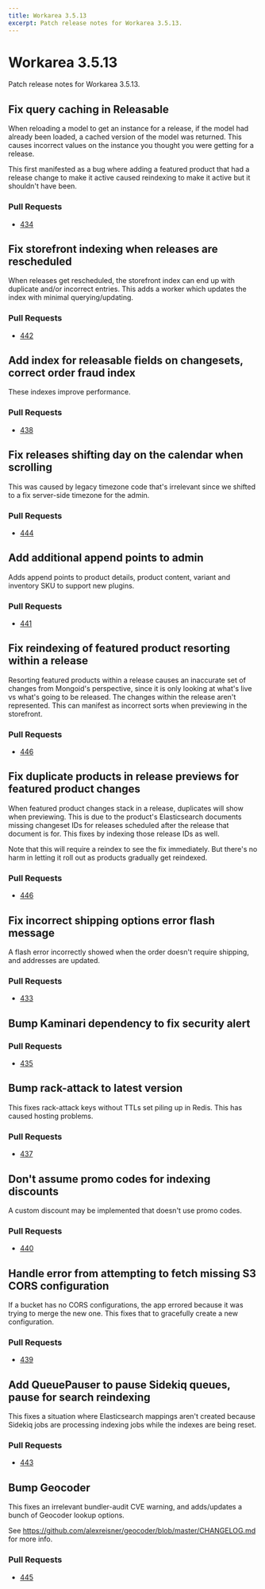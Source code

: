 ```yaml
---
title: Workarea 3.5.13
excerpt: Patch release notes for Workarea 3.5.13.
---
```


# Workarea 3.5.13

Patch release notes for Workarea 3.5.13.

## Fix query caching in Releasable

When reloading a model to get an instance for a release, if the model
had already been loaded, a cached version of the model was returned.
This causes incorrect values on the instance you thought you were getting
for a release.

This first manifested as a bug where adding a featured product that
had a release change to make it active caused reindexing to make it
active but it shouldn't have been.

### Pull Requests

- [434](https://github.com/workarea-commerce/workarea/pull/434)

## Fix storefront indexing when releases are rescheduled

When releases get rescheduled, the storefront index can end up with
duplicate and/or incorrect entries. This adds a worker which updates the
index with minimal querying/updating.

### Pull Requests

- [442](https://github.com/workarea-commerce/workarea/pull/442)

## Add index for releasable fields on changesets, correct order fraud index

These indexes improve performance.

### Pull Requests

- [438](https://github.com/workarea-commerce/workarea/pull/438)

## Fix releases shifting day on the calendar when scrolling

This was caused by legacy timezone code that's irrelevant since we
shifted to a fix server-side timezone for the admin.

### Pull Requests

- [444](https://github.com/workarea-commerce/workarea/pull/444)

## Add additional append points to admin

Adds append points to product details, product content, variant and inventory SKU
to support new plugins.

### Pull Requests

- [441](https://github.com/workarea-commerce/workarea/pull/441)

## Fix reindexing of featured product resorting within a release

Resorting featured products within a release causes an inaccurate set of
changes from Mongoid's perspective, since it is only looking at what's
live vs what's going to be released. The changes within the release
aren't represented. This can manifest as incorrect sorts when previewing
in the storefront.

### Pull Requests

- [446](https://github.com/workarea-commerce/workarea/pull/446)

## Fix duplicate products in release previews for featured product changes

When featured product changes stack in a release, duplicates will show
when previewing. This is due to the product's Elasticsearch documents
missing changeset IDs for releases scheduled after the release that
document is for. This fixes by indexing those release IDs as well.

Note that this will require a reindex to see the fix immediately. But
there's no harm in letting it roll out as products gradually get
reindexed.

### Pull Requests

- [446](https://github.com/workarea-commerce/workarea/pull/446)

## Fix incorrect shipping options error flash message

A flash error incorrectly showed when the order doesn't require shipping,
and addresses are updated.

### Pull Requests

- [433](https://github.com/workarea-commerce/workarea/pull/433)

## Bump Kaminari dependency to fix security alert

### Pull Requests

- [435](https://github.com/workarea-commerce/workarea/pull/435)

## Bump rack-attack to latest version

This fixes rack-attack keys without TTLs set piling up in Redis. This has caused hosting problems.

### Pull Requests

- [437](https://github.com/workarea-commerce/workarea/pull/437)

## Don't assume promo codes for indexing discounts

A custom discount may be implemented that doesn't use promo codes.

### Pull Requests

- [440](https://github.com/workarea-commerce/workarea/pull/440)

## Handle error from attempting to fetch missing S3 CORS configuration

If a bucket has no CORS configurations, the app errored because it was trying to
merge the new one. This fixes that to gracefully create a new configuration.

### Pull Requests

- [439](https://github.com/workarea-commerce/workarea/pull/439)

## Add QueuePauser to pause Sidekiq queues, pause for search reindexing

This fixes a situation where Elasticsearch mappings aren't created because Sidekiq
jobs are processing indexing jobs while the indexes are being reset.

### Pull Requests

- [443](https://github.com/workarea-commerce/workarea/pull/443)

## Bump Geocoder

This fixes an irrelevant bundler-audit CVE warning, and adds/updates a bunch of
Geocoder lookup options.

See https://github.com/alexreisner/geocoder/blob/master/CHANGELOG.md for more info.

### Pull Requests

- [445](https://github.com/workarea-commerce/workarea/pull/445)
